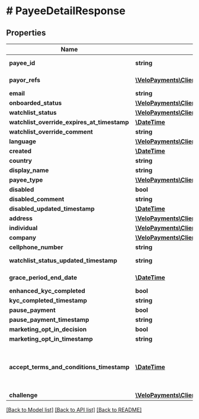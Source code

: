 # # PayeeDetailResponse

## Properties

Name | Type | Description | Notes
------------ | ------------- | ------------- | -------------
**payee_id** | **string** |  | [optional] [readonly] 
**payor_refs** | [**\VeloPayments\Client\Model\PayeePayorRefV3[]**](PayeePayorRefV3.md) |  | [optional] [readonly] 
**email** | **string** |  | [optional] 
**onboarded_status** | [**\VeloPayments\Client\Model\OnboardedStatus2**](OnboardedStatus2.md) |  | [optional] 
**watchlist_status** | [**\VeloPayments\Client\Model\WatchlistStatus**](WatchlistStatus.md) |  | [optional] 
**watchlist_override_expires_at_timestamp** | [**\DateTime**](\DateTime.md) |  | [optional] 
**watchlist_override_comment** | **string** |  | [optional] 
**language** | [**\VeloPayments\Client\Model\Language2**](Language2.md) |  | [optional] 
**created** | [**\DateTime**](\DateTime.md) |  | [optional] 
**country** | **string** |  | [optional] 
**display_name** | **string** |  | [optional] 
**payee_type** | [**\VeloPayments\Client\Model\PayeeType**](PayeeType.md) |  | [optional] 
**disabled** | **bool** |  | [optional] 
**disabled_comment** | **string** |  | [optional] 
**disabled_updated_timestamp** | [**\DateTime**](\DateTime.md) |  | [optional] 
**address** | [**\VeloPayments\Client\Model\PayeeAddress2**](PayeeAddress2.md) |  | [optional] 
**individual** | [**\VeloPayments\Client\Model\Individual2**](Individual2.md) |  | [optional] 
**company** | [**\VeloPayments\Client\Model\Company2**](Company2.md) |  | [optional] 
**cellphone_number** | **string** |  | [optional] 
**watchlist_status_updated_timestamp** | **string** |  | [optional] [readonly] 
**grace_period_end_date** | [**\DateTime**](\DateTime.md) |  | [optional] [readonly] 
**enhanced_kyc_completed** | **bool** |  | [optional] 
**kyc_completed_timestamp** | **string** |  | [optional] 
**pause_payment** | **bool** |  | [optional] 
**pause_payment_timestamp** | **string** |  | [optional] 
**marketing_opt_in_decision** | **bool** |  | [optional] 
**marketing_opt_in_timestamp** | **string** |  | [optional] 
**accept_terms_and_conditions_timestamp** | [**\DateTime**](\DateTime.md) | The timestamp when the payee last accepted T&amp;Cs | [optional] [readonly] 
**challenge** | [**\VeloPayments\Client\Model\Challenge2**](Challenge2.md) |  | [optional] 

[[Back to Model list]](../../README.md#documentation-for-models) [[Back to API list]](../../README.md#documentation-for-api-endpoints) [[Back to README]](../../README.md)


